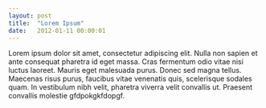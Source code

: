 ```yaml
---
layout: post
title:  "Lorem Ipsum"
date:   2012-01-11 00:00:01
---
```


Lorem ipsum dolor sit amet, consectetur adipiscing elit. Nulla non sapien et ante consequat pharetra id eget massa. Cras fermentum odio vitae nisi luctus laoreet. Mauris eget malesuada purus. Donec sed magna tellus. Maecenas risus purus, faucibus vitae venenatis quis, scelerisque sodales quam. In vestibulum nibh velit, pharetra viverra velit convallis ut. Praesent convallis molestie gfdpokgkfdopgf.